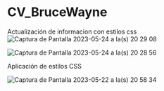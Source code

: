 # CV_BruceWayne

Actualización de informacion con estilos css 
![Captura de Pantalla 2023-05-24 a la(s) 20 29 08](https://github.com/jenxime/CV_BruceWayne/assets/67129857/e9ca1262-4dc3-4084-95fa-878ecc699e5e)


![Captura de Pantalla 2023-05-24 a la(s) 20 28 56](https://github.com/jenxime/CV_BruceWayne/assets/67129857/ebe19798-067d-494e-8c9f-7db4c7241a2d)

Aplicación de estilos CSS

![Captura de Pantalla 2023-05-22 a la(s) 20 58 34](https://github.com/jenxime/CV_BruceWayne/assets/67129857/58acaeaa-b589-4909-bc88-1a9b0736f6d1)
